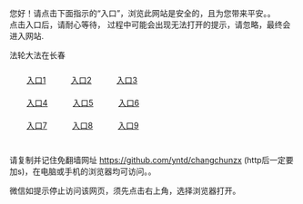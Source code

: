 您好！请点击下面指示的“入口”，浏览此网站是安全的，且为您带来平安。。 <br/>
点击入口后，请耐心等待， 过程中可能会出现无法打开的提示，请忽略，最终会进入网站. </br>

法轮大法在长春<br/>
<div style="padding:10px"><a style="margin:20px" target="_blank" href="https://d1kilqzoq6wwym.cloudfront.net/2Qpsp?aaircxk" id="ccLink1" rel="nofollow">入口1</a> <a target="_blank" style="margin:20px" href="https://d1rml1mbct6noe.cloudfront.net/2Qpsp?wjbhbsmd" id="ccLink2" rel="nofollow">入口2</a> <a style="margin:20px" target="_blank" href="https://d27hb38gaj43qz.cloudfront.net/2Qpsp?wkdfsb" id="ccLink3" rel="nofollow">入口3</a></div>

<div style="padding:10px" ><a style="margin:20px" target="_blank" href="https://d1kilqzoq6wwym.cloudfront.net/2Qpsp?aaircxk" id="ccLink4" rel="nofollow">入口4</a> <a style="margin:20px" href="https://d1rml1mbct6noe.cloudfront.net/2Qpsp?wjbhbsmd" target="_blank" id="ccLink5" rel="nofollow">入口5</a> <a style="margin:20px" href="https://d27hb38gaj43qz.cloudfront.net/2Qpsp?wkdfsb" target="_blank" id="ccLink6" rel="nofollow">入口6</a></div>

<div style="padding:10px"><a style="margin:20px" target="_blank" href="https://d1kilqzoq6wwym.cloudfront.net/2Qpsp?aaircxk" id="ccLink7" rel="nofollow">入口7</a> <a style="margin:20px" href="https://d1rml1mbct6noe.cloudfront.net/2Qpsp?wjbhbsmd" target="_blank" id="ccLink8" rel="nofollow">入口8</a> <a style="margin:20px" target="_blank" href="https://d27hb38gaj43qz.cloudfront.net/2Qpsp?wkdfsb" id="ccLink9" rel="nofollow">入口9</a></div>

<br/>



请复制并记住免翻墙网址 https://github.com/yntd/changchunzx (http后一定要加s)，在电脑或手机的浏览器均可访问。。<br/>

微信如提示停止访问该网页，须先点击右上角，选择浏览器打开。
